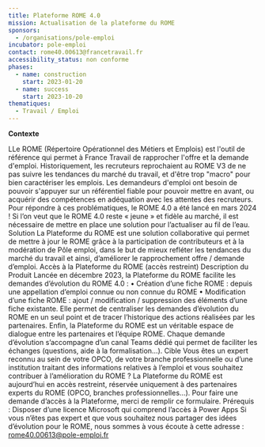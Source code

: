 ```yaml
---
title: Plateforme ROME 4.0
mission: Actualisation de la plateforme du ROME
sponsors:
  - /organisations/pole-emploi
incubator: pole-emploi
contact: rome40.00613@francetravail.fr
accessibility_status: non conforme
phases:
  - name: construction
    start: 2023-01-20
  - name: success
    start: 2023-10-20
thematiques:
  - Travail / Emploi
---
```

**Contexte**

LLe ROME (Répertoire Opérationnel des Métiers et Emplois) est l'outil de référence qui permet à France Travail de rapprocher l'offre et la demande d'emploi.
Historiquement, les recruteurs reprochaient au ROME V3 de ne pas suivre les tendances du marché du travail, et d'être trop "macro" pour bien caractériser les emplois.
Les demandeurs d'emploi ont besoin de pouvoir s'appuyer sur un référentiel fiable pour pouvoir mettre en avant, ou acquérir des compétences en adéquation avec les attentes des recruteurs.
Pour répondre à ces problématiques, le ROME 4.0 a été lancé en mars 2024 !
 Si l’on veut que le ROME 4.0 reste « jeune » et fidèle au marché, il est nécessaire de mettre en place une solution pour l’actualiser au fil de l’eau.
Solution
La Plateforme du ROME est une solution collaborative qui permet de mettre à jour le ROME grâce à la participation de contributeurs et à la modération de Pôle emploi, dans le but de mieux refléter les tendances du marché du travail et ainsi, d’améliorer le rapprochement offre / demande d’emploi.
Accès à la Plateforme du ROME  (accès restreint)
Description du Produit
Lancée en décembre 2023, la Plateforme du ROME facilite les demandes d’évolution du ROME 4.0 : 
•	Création d’une fiche ROME : depuis une appellation d’emploi connue ou non connue du ROME
•	Modification d’une fiche ROME : ajout / modification / suppression des éléments d’une fiche existante.
Elle permet de centraliser les demandes d’évolution du ROME en un seul point et de tracer l’historique des actions réalisées par les partenaires.
Enfin, la Plateforme du ROME est un véritable espace de dialogue entre les partenaires et l’équipe ROME. Chaque demande d’évolution s’accompagne d’un canal Teams dédié qui permet de faciliter les échanges (questions, aide à la formalisation…).
Cible
Vous êtes un expert reconnu au sein de votre OPCO, de votre branche professionnelle ou d’une institution traitant des informations relatives à l’emploi et vous souhaitez contribuer à l’amélioration du ROME ?
La Plateforme du ROME est aujourd’hui en accès restreint, réservée uniquement à des partenaires experts du ROME (OPCO, branches professionnelles…).
Pour faire une demande d’accès à la Plateforme, merci de remplir ce formulaire.
Prérequis : Disposer d’une licence Microsoft qui comprend l’accès à Power Apps
Si vous n’êtes pas expert et que vous souhaitez nous partager des idées d’évolution pour le ROME, nous sommes à vous écoute à cette adresse : rome40.00613@pole-emploi.fr 
